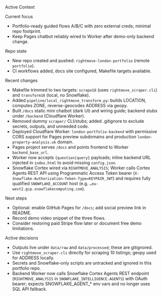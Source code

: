 Active Context

Current focus
- Portfolio-ready guided flows A/B/C with zero external creds; minimal repo footprint.
- Keep Pages chatbot reliably wired to Worker after demo-only backend change.

Repo state
- New repo created and pushed: `rightmove-london-portfolio` (remote `portfolio`).
- CI workflows added, docs site configured, Makefile targets available.

Recent changes
- Makefile trimmed to two targets: `scrape10` (uses `rightmove_scraper.cli`) and `transform10` (local, no Snowflake).
- Added `pipeline/local_rightmove_transform.py`: builds LOCATION, computes ZONE, reverse-geocodes ADDRESS via geopy.
- Built `/docs` static mini chatbot (dark UI) and wiring guide; backend stubs under `/backend` (Cloudflare Worker).
- Removed dummy `scraper/` CLI/stubs; added .gitignore to exclude secrets, outputs, and unneeded code.
- Deployed Cloudflare Worker: `london-portfolio-backend` with permissive CORS support for Pages preview subdomains and production `london-property-analysis.uk` domain.
- Pages project serves `/docs` and points frontend to Worker `backend_base_url`.
- Worker now accepts `{question|query}` payloads; inline backend URL injected in `index.html` to avoid missing `config.json`.
- Snowflake Cortex wired via `RIGHTMOVE_ANALYSIS`; Worker calls Cortex Agents REST API using Programmatic Access Token bearer (`X-Snowflake-Authorization-Token-Type=KEYPAIR_JWT`) and requires fully qualified `SNOWFLAKE_ACCOUNT` host (e.g. `…eu-west2.gcp.snowflakecomputing.com`).

Next steps
- Optional: enable GitHub Pages for `/docs`; add social preview link in README.
- Record demo video snippet of the three flows.
- Consider restoring paid Stripe flow later or document free demo limitations.

Active decisions
- Outputs live under `data/raw` and `data/processed`; these are gitignored.
- Use `rightmove_scraper.cli` directly for scraping 10 listings; geopy used for ADDRESS locally.
- Secrets and Snowflake-only scripts are untracked and ignored in this portfolio repo.
- Backend Worker now calls Snowflake Cortex Agents REST endpoint (`RIGHTMOVE_ANALYSIS` in `SNOWFLAKE_INTELLIGENCE.AGENTS`) with OAuth bearer; expects SNOWFLAKE_AGENT_* env vars and no longer uses SQL API fallback.

